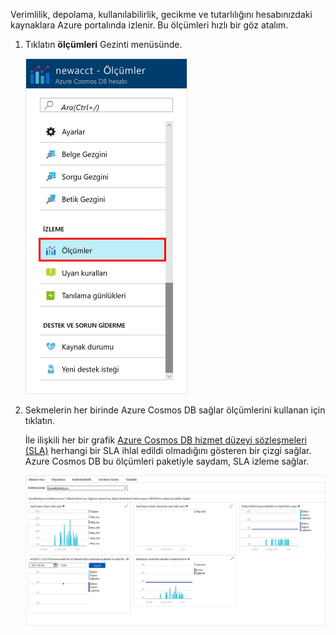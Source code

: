 Verimlilik, depolama, kullanılabilirlik, gecikme ve tutarlılığını hesabınızdaki kaynaklara Azure portalında izlenir. Bu ölçümleri hızlı bir göz atalım. 

1. Tıklatın **ölçümleri** Gezinti menüsünde.

   ![Azure portalında ölçümleri](./media/cosmos-db-tutorial-review-slas/metrics.png)

2. Sekmelerin her birinde Azure Cosmos DB sağlar ölçümlerini kullanan için tıklatın. 

    İle ilişkili her bir grafik [Azure Cosmos DB hizmet düzeyi sözleşmeleri (SLA)](https://azure.microsoft.com/support/legal/sla/cosmos-db/) herhangi bir SLA ihlal edildi olmadığını gösteren bir çizgi sağlar. Azure Cosmos DB bu ölçümleri paketiyle saydam, SLA izleme sağlar. 

   ![Azure Cosmos DB ölçümleri paketi](./media/cosmos-db-tutorial-review-slas/metrics-suite.png)